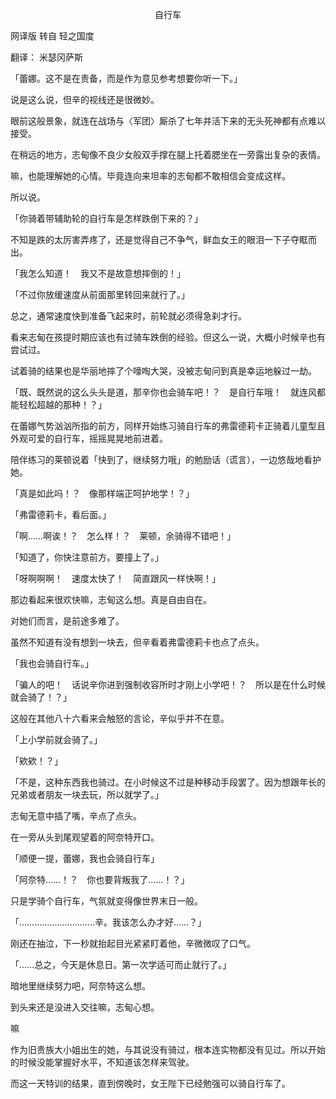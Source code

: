 <p align="center">自行车</p>

网译版 转自 轻之国度

翻译： 米瑟冈萨斯

「蕾娜。这不是在责备，而是作为意见参考想要你听一下。」

说是这么说，但辛的视线还是很微妙。

眼前这般景象，就连在战场与〈军团〉厮杀了七年并活下来的无头死神都有点难以接受。

在稍远的地方，志甸像不良少女般双手撑在腿上托着腮坐在一旁露出复杂的表情。

嘛，也能理解她的心情。毕竟连向来坦率的志甸都不敢相信会变成这样。

所以说。

「你骑着带辅助轮的自行车是怎样跌倒下来的？」

不知是跌的太厉害弄疼了，还是觉得自己不争气，鲜血女王的眼泪一下子夺眶而出。

「我怎么知道！　我又不是故意想摔倒的！」

「不过你放缓速度从前面那里转回来就行了。」

总之，通常速度快到准备飞起来时，前轮就必须得急刹才行。

看来志甸在孩提时期应该也有过骑车跌倒的经验。但这么一说，大概小时候辛也有尝试过。

试着骑的结果也是华丽地摔了个嚎啕大哭，没被志甸问到真是幸运地躲过一劫。

「既、既然说的这么头头是道，那辛你也会骑车吧！？　是自行车哦！　就连风都能轻松超越的那种！？」

在蕾娜气势汹汹所指的前方，同样开始练习骑自行车的弗雷德莉卡正骑着儿童型且外观可爱的自行车，摇摇晃晃地前进着。

陪伴练习的莱顿说着「快到了，继续努力哦」的勉励话（谎言），一边悠哉地看护她。

「真是如此吗！？　像那样端正呵护地学！？」

「弗雷德莉卡，看后面。」

「啊……啊诶！？　怎么样！？　莱顿，余骑得不错吧！」

「知道了，你快注意前方。要撞上了。」

「呀啊啊啊！　速度太快了！　简直跟风一样快啊！」

那边看起来很欢快嘛，志甸这么想。真是自由自在。

对她们而言，是前途多难了。

虽然不知道有没有想到一块去，但辛看着弗雷德莉卡也点了点头。

「我也会骑自行车。」

「骗人的吧！　话说辛你进到强制收容所时才刚上小学吧！？　所以是在什么时候就会骑了！？」

这般在其他八十六看来会触怒的言论，辛似乎并不在意。

「上小学前就会骑了。」

「欸欸！？」

「不是，这种东西我也骑过。在小时候这不过是种移动手段罢了。因为想跟年长的兄弟或者朋友一块去玩，所以就学了。」

志甸无意中插了嘴，辛点了点头。

在一旁从头到尾观望着的阿奈特开口。

「顺便一提，蕾娜，我也会骑自行车」

「阿奈特……！？　你也要背叛我了……！？」

只是学骑个自行车，气氛就变得像世界末日一般。

「…………………………辛。我该怎么办才好……？」

刚还在抽泣，下一秒就抬起目光紧紧盯着他，辛微微叹了口气。

「……总之，今天是休息日。第一次学适可而止就行了。」

暗地里继续努力吧，阿奈特这么想。

到头来还是没进入交往嘛，志甸心想。

嘛

作为旧贵族大小姐出生的她，与其说没有骑过，根本连实物都没有见过。所以开始的时候没能掌握好水平，不知道该怎样来驾驶。

而这一天特训的结果，直到傍晚时，女王陛下已经勉强可以骑自行车了。

